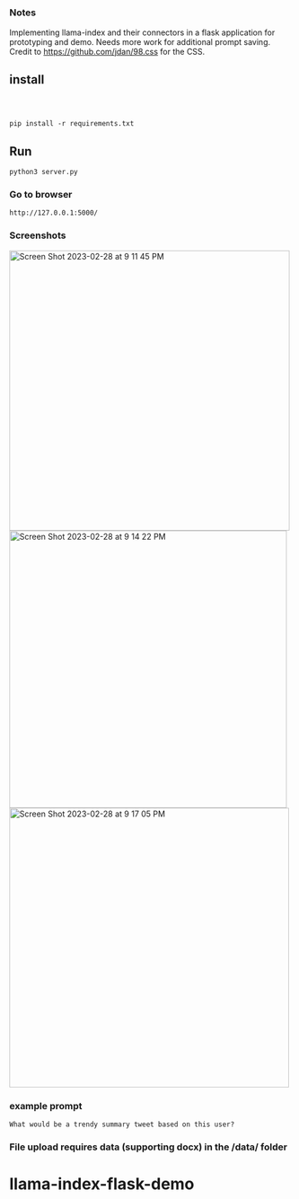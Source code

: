 #


### Notes
Implementing llama-index and their connectors in a flask application for prototyping and demo. Needs more work for additional prompt saving. Credit to https://github.com/jdan/98.css for the CSS.

## install

```



pip install -r requirements.txt

```


## Run

```
python3 server.py

```

### Go to  browser
```
http://127.0.0.1:5000/

```



### Screenshots
<img width="499" alt="Screen Shot 2023-02-28 at 9 11 45 PM" src="https://user-images.githubusercontent.com/42463809/222051370-8a1d08d5-7212-4395-ad2d-b214b1e7a952.png">
<img width="494" alt="Screen Shot 2023-02-28 at 9 14 22 PM" src="https://user-images.githubusercontent.com/42463809/222051368-df2a38c1-fdef-447a-9b61-4b6c189c68a5.png">
<img width="498" alt="Screen Shot 2023-02-28 at 9 17 05 PM" src="https://user-images.githubusercontent.com/42463809/222051575-646b6cb4-a527-4b10-9910-df9759d04dc8.png">


### example prompt

```
What would be a trendy summary tweet based on this user? 

```


### File upload requires data (supporting docx) in the /data/ folder
# llama-index-flask-demo
